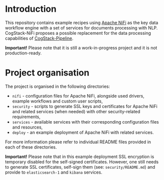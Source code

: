 # Introduction
This repository contains example recipes using [Apache NiFi](https://nifi.apache.org/) as the key data workflow engine with a set of services for documents processing with NLP. 
CogStack-NiFi proposes a possible replacement for the data processing capabilities of [CogStack-Pipeline](https://github.com/CogStack/CogStack-Pipeline). 
 
**Important!**
Please note that it is still a work-in-progress project and it is not production-ready.


# Project organisation
The project is organised in the following directories:
- `nifi` - configuration files for Apache NiFi, alongside used drivers, example workflows and custom user scripts,
- `security` - scripts to generate SSL keys and certificates for Apache NiFi and related services (when needed) with other security-related requirements,
- `services` - available services with their corresponding configuration files and resources,
- `deploy` - an example deployment of Apache NiFi with related services.

For more information please refer to individual README files provided in each of these directories.


**Important!**
Please note that in this example deployment SSL encryption is temporary disabled for the self-signed certificates. However, one still needs to generate SSL certificates, self-sign them (see: `security/README.md`) and provide to `elasticsearch-1` and `kibana` services.
